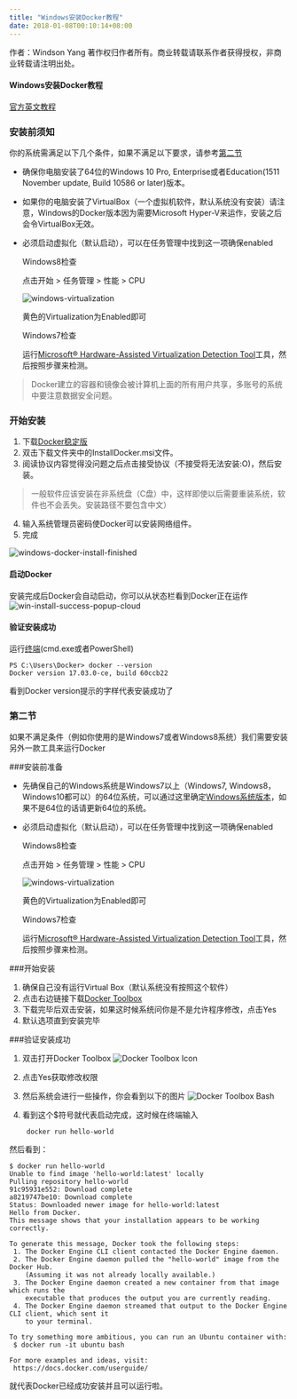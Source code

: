 ```yaml
---
title: "Windows安装Docker教程"
date: 2018-01-08T00:10:14+08:00
---
```


作者：Windson Yang
著作权归作者所有。商业转载请联系作者获得授权，非商业转载请注明出处。

#### Windows安装Docker教程
[官方英文教程](https://docs.docker.com/docker-for-windows/install/#download-docker-for-windows)

### 安装前须知

你的系统需满足以下几个条件，如果不满足以下要求，请参考[第二节](#第二节)

- 确保你电脑安装了64位的Windows 10 Pro, Enterprise或者Education(1511 November update, Build 10586 or later)版本。

- 如果你的电脑安装了VirtualBox（一个虚拟机软件，默认系统没有安装）请注意，Windows的Docker版本因为需要Microsoft Hyper-V来运作，安装之后会令VirtualBox无效。

- 必须启动虚拟化（默认启动），可以在任务管理中找到这一项确保enabled

    Windows8检查

    点击开始 > 任务管理 > 性能 > CPU 

    ![windows-virtualization](https://raw.githubusercontent.com/EngineGirl/basic-tutorial/master/imgs/install_docker/Windows/win-virtualization-enabled.png)
    
    黄色的Virtualization为Enabled即可

    Windows7检查

    运行[Microsoft® Hardware-Assisted Virtualization Detection Tool](http://www.microsoft.com/en-us/download/details.aspx?id=592)工具，然后按照步骤来检测。

>Docker建立的容器和镜像会被计算机上面的所有用户共享，多账号的系统中要注意数据安全问题。

### 开始安装

1. 下载[Docker稳定版](https://download.docker.com/win/stable/InstallDocker.msi)
2. 双击下载文件夹中的InstallDocker.msi文件。
3. 阅读协议内容觉得没问题之后点击接受协议（不接受将无法安装:O)，然后安装。

>一般软件应该安装在非系统盘（C盘）中，这样即使以后需要重装系统，软件也不会丢失。安装路径不要包含中文）

4. 输入系统管理员密码使Docker可以安装网络组件。
5. 完成

![windows-docker-install-finished](https://raw.githubusercontent.com/EngineGirl/basic-tutorial/master/imgs/install_docker/Windows/installer-finishes.png)

#### 启动Docker
安装完成后Docker会自动启动，你可以从状态栏看到Docker正在运作
![win-install-success-popup-cloud](https://raw.githubusercontent.com/EngineGirl/basic-tutorial/master/imgs/install_docker/Windows/win-install-success-popup-cloud.png)

#### 验证安装成功
运行[终端](#../基础知识/终端.md)(cmd.exe或者PowerShell)

    PS C:\Users\Docker> docker --version
    Docker version 17.03.0-ce, build 60ccb22

看到Docker version提示的字样代表安装成功了

### 第二节
如果不满足条件（例如你使用的是Windows7或者Windows8系统）我们需要安装另外一款工具来运行Docker

###安装前准备
- 先确保自己的Windows系统是Windows7以上（Windows7, Windows8，Windows10都可以）的64位系统，可以通过这里确定[Windows系统版本](https://support.microsoft.com/zh-cn/help/827218/how-to-determine-whether-a-computer-is-running-a-32-bit-version-or-64-bit-version-of-the-windows-operating-system)，如果不是64位的话请更新64位的系统。

- 必须启动虚拟化（默认启动），可以在任务管理中找到这一项确保enabled

    Windows8检查

    点击开始 > 任务管理 > 性能 > CPU 

    ![windows-virtualization](https://raw.githubusercontent.com/EngineGirl/basic-tutorial/master/imgs/install_docker/Windows/win-virtualization-enabled.png)
    
    黄色的Virtualization为Enabled即可

    Windows7检查

    运行[Microsoft® Hardware-Assisted Virtualization Detection Tool](http://www.microsoft.com/en-us/download/details.aspx?id=592)工具，然后按照步骤来检测。


###开始安装

1. 确保自己没有运行Virtual Box（默认系统没有按照这个软件）
2. 点击右边链接下载[Docker Toolbox](https://download.docker.com/win/stable/DockerToolbox.exe)
3. 下载完毕后双击安装，如果这时候系统问你是不是允许程序修改，点击Yes
4. 默认选项直到安装完毕

###验证安装成功

1. 双击打开Docker Toolbox
![Docker Toolbox Icon](https://raw.githubusercontent.com/EngineGirl/basic-tutorial/master/imgs/install_docker/Windows/icon-set.png)
2. 点击Yes获取修改权限
3. 然后系统会进行一些操作，你会看到以下的图片
![Docker Toolbox Bash](https://raw.githubusercontent.com/EngineGirl/basic-tutorial/master/imgs/install_docker/Windows/b2d_shell.png)
4. 看到这个$符号就代表启动完成，这时候在终端输入

        docker run hello-world

然后看到：

    $ docker run hello-world
    Unable to find image 'hello-world:latest' locally
    Pulling repository hello-world
    91c95931e552: Download complete
    a8219747be10: Download complete
    Status: Downloaded newer image for hello-world:latest
    Hello from Docker.
    This message shows that your installation appears to be working correctly.

    To generate this message, Docker took the following steps:
     1. The Docker Engine CLI client contacted the Docker Engine daemon.
     2. The Docker Engine daemon pulled the "hello-world" image from the Docker Hub.
        (Assuming it was not already locally available.)
     3. The Docker Engine daemon created a new container from that image which runs the
        executable that produces the output you are currently reading.
     4. The Docker Engine daemon streamed that output to the Docker Engine CLI client, which sent it
        to your terminal.

    To try something more ambitious, you can run an Ubuntu container with:
     $ docker run -it ubuntu bash

    For more examples and ideas, visit:
     https://docs.docker.com/userguide/
就代表Docker已经成功安装并且可以运行啦。
